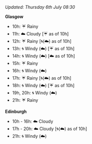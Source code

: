 *Updated: Thursday 6th July 08:30*

**Glasgow**

* 10h: :umbrella: Rainy
* 11h: :cloud: Cloudy [:umbrella: as of 10h]
* 12h: :umbrella: Rainy [:cyclone:(:cloud:) as of 10h]
* 13h: :cyclone: Windy (:cloud:) [:umbrella: as of 10h]
* 14h: :cyclone: Windy (:cloud:) [:cloud: as of 10h]
* 15h: :umbrella: Rainy
* 16h: :cyclone: Windy (:cloud:)
* 17h: :umbrella: Rainy [:cyclone:(:cloud:) as of 10h]
* 18h: :cyclone: Windy (:cloud:) [:umbrella: as of 10h]
* 19h, 20h: :cyclone: Windy (:cloud:)
* 21h: :umbrella: Rainy

**Edinburgh**

* 10h - 16h: :cloud: Cloudy
* 17h - 20h: :cloud: Cloudy [:cyclone:(:cloud:) as of 10h]
* 21h: :cyclone: Windy (:cloud:)
